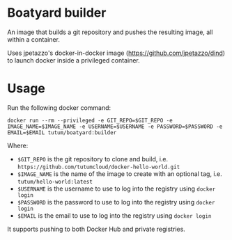 Boatyard builder
================

An image that builds a git repository and pushes the resulting image, all within a container.

Uses jpetazzo's docker-in-docker image (https://github.com/jpetazzo/dind) to launch docker inside a privileged container.


# Usage

Run the following docker command:

	docker run --rm --privileged -e GIT_REPO=$GIT_REPO -e IMAGE_NAME=$IMAGE_NAME -e USERNAME=$USERNAME -e PASSWORD=$PASSWORD -e EMAIL=$EMAIL tutum/boatyard:builder

Where:

* `$GIT_REPO` is the git repository to clone and build, i.e. `https://github.com/tutumcloud/docker-hello-world.git`
* `$IMAGE_NAME` is the name of the image to create with an optional tag, i.e. `tutum/hello-world:latest`
* `$USERNAME` is the username to use to log into the registry using `docker login`
* `$PASSWORD` is the password to use to log into the registry using `docker login`
* `$EMAIL` is the email to use to log into the registry using `docker login`

It supports pushing to both Docker Hub and private registries.
